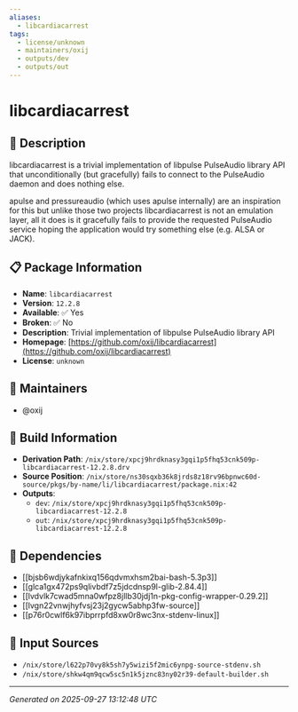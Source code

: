 ```yaml
---
aliases:
  - libcardiacarrest
tags:
  - license/unknown
  - maintainers/oxij
  - outputs/dev
  - outputs/out
---
```


# libcardiacarrest

## 📝 Description

libcardiacarrest is a trivial implementation of libpulse
PulseAudio library API that unconditionally (but gracefully)
fails to connect to the PulseAudio daemon and does nothing else.

apulse and pressureaudio (which uses apulse internally) are an
inspiration for this but unlike those two projects
libcardiacarrest is not an emulation layer, all it does is it
gracefully fails to provide the requested PulseAudio service
hoping the application would try something else (e.g. ALSA or
JACK).


## 📋 Package Information

- **Name**: `libcardiacarrest`
- **Version**: `12.2.8`
- **Available**: ✅ Yes
- **Broken**: ✅ No
- **Description**: Trivial implementation of libpulse PulseAudio library API
- **Homepage**: [https://github.com/oxij/libcardiacarrest](https://github.com/oxij/libcardiacarrest)
- **License**: `unknown`
## 👥 Maintainers

- @oxij


## 🔧 Build Information

- **Derivation Path**: `/nix/store/xpcj9hrdknasy3gqi1p5fhq53cnk509p-libcardiacarrest-12.2.8.drv`
- **Source Position**: `/nix/store/ns30sqxb36k8jrds8z18rv96bpnwc60d-source/pkgs/by-name/li/libcardiacarrest/package.nix:42`
- **Outputs**:
  - `dev`:  `/nix/store/xpcj9hrdknasy3gqi1p5fhq53cnk509p-libcardiacarrest-12.2.8`
  - `out`:  `/nix/store/xpcj9hrdknasy3gqi1p5fhq53cnk509p-libcardiacarrest-12.2.8`

## 🔗 Dependencies

- [[bjsb6wdjykafnkixq156qdvmxhsm2bai-bash-5.3p3]]
- [[glca1gx472ps9qlivbdf7z5jdcdnsp9l-glib-2.84.4]]
- [[lvdvlk7cwad5mna0wfpz8jllb30jdj1n-pkg-config-wrapper-0.29.2]]
- [[lvgn22vnwjhyfvsj23j2gycw5abhp3fw-source]]
- [[p76r0cwlf6k97ibprrpfd8xw0r8wc3nx-stdenv-linux]]

## 📁 Input Sources

- `/nix/store/l622p70vy8k5sh7y5wizi5f2mic6ynpg-source-stdenv.sh`
- `/nix/store/shkw4qm9qcw5sc5n1k5jznc83ny02r39-default-builder.sh`

---
*Generated on 2025-09-27 13:12:48 UTC*
